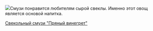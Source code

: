 <!--2025-04-28 10:13:40-->
<div class="yb">
  <div class="rss povarenok"><a href="https://www.povarenok.ru/recipes/show/182562/"><img src="https://www.povarenok.ru/data/cache/2025apr/28/02/3173360_75160-640x480.jpg"></a>Смузи понравится любителям сырой свеклы. Именно этот овощ является основой напитка. <p class="titl"><a href="https://www.povarenok.ru/recipes/show/182562/">Свекольный смузи "Пряный винегрет"</a></p></div>
</div>
